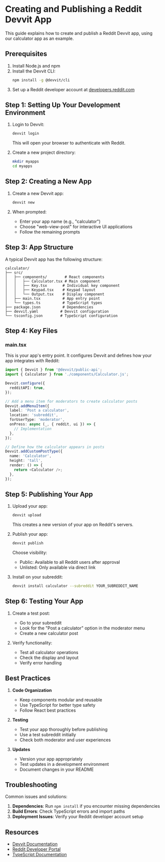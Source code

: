 # Creating and Publishing a Reddit Devvit App

This guide explains how to create and publish a Reddit Devvit app, using our calculator app as an example.

## Prerequisites

1. Install Node.js and npm
2. Install the Devvit CLI:
   ```bash
   npm install -g @devvit/cli
   ```
3. Set up a Reddit developer account at [developers.reddit.com](https://developers.reddit.com)

## Step 1: Setting Up Your Development Environment

1. Login to Devvit:
   ```bash
   devvit login
   ```
   This will open your browser to authenticate with Reddit.

2. Create a new project directory:
   ```bash
   mkdir myapps
   cd myapps
   ```

## Step 2: Creating a New App

1. Create a new Devvit app:
   ```bash
   devvit new
   ```

2. When prompted:
   - Enter your app name (e.g., "calculator")
   - Choose "web-view-post" for interactive UI applications
   - Follow the remaining prompts

## Step 3: App Structure

A typical Devvit app has the following structure:
```
calculator/
├── src/
│   ├── components/        # React components
│   │   ├── Calculator.tsx # Main component
│   │   ├── Key.tsx       # Individual key component
│   │   ├── Keypad.tsx    # Keypad layout
│   │   └── Output.tsx    # Display component
│   ├── main.tsx          # App entry point
│   └── types.ts          # TypeScript types
├── package.json          # Dependencies
├── devvit.yaml          # Devvit configuration
└── tsconfig.json        # TypeScript configuration
```

## Step 4: Key Files

### main.tsx
This is your app's entry point. It configures Devvit and defines how your app integrates with Reddit:
```typescript
import { Devvit } from '@devvit/public-api';
import { Calculator } from './components/Calculator.js';

Devvit.configure({
  redditAPI: true,
});

// Add a menu item for moderators to create calculator posts
Devvit.addMenuItem({
  label: 'Post a calculator',
  location: 'subreddit',
  forUserType: 'moderator',
  onPress: async (_, { reddit, ui }) => {
    // Implementation
  },
});

// Define how the calculator appears in posts
Devvit.addCustomPostType({
  name: 'Calculator',
  height: 'tall',
  render: () => {
    return <Calculator />;
  },
});
```

## Step 5: Publishing Your App

1. Upload your app:
   ```bash
   devvit upload
   ```
   This creates a new version of your app on Reddit's servers.

2. Publish your app:
   ```bash
   devvit publish
   ```
   Choose visibility:
   - Public: Available to all Reddit users after approval
   - Unlisted: Only available via direct link

3. Install on your subreddit:
   ```bash
   devvit install calculator --subreddit YOUR_SUBREDDIT_NAME
   ```

## Step 6: Testing Your App

1. Create a test post:
   - Go to your subreddit
   - Look for the "Post a calculator" option in the moderator menu
   - Create a new calculator post

2. Verify functionality:
   - Test all calculator operations
   - Check the display and layout
   - Verify error handling

## Best Practices

1. **Code Organization**
   - Keep components modular and reusable
   - Use TypeScript for better type safety
   - Follow React best practices

2. **Testing**
   - Test your app thoroughly before publishing
   - Use a test subreddit initially
   - Check both moderator and user experiences

3. **Updates**
   - Version your app appropriately
   - Test updates in a development environment
   - Document changes in your README

## Troubleshooting

Common issues and solutions:
1. **Dependencies**: Run `npm install` if you encounter missing dependencies
2. **Build Errors**: Check TypeScript errors and import paths
3. **Deployment Issues**: Verify your Reddit developer account setup

## Resources

- [Devvit Documentation](https://developers.reddit.com/docs/devvit)
- [Reddit Developer Portal](https://developers.reddit.com)
- [TypeScript Documentation](https://www.typescriptlang.org/docs)
